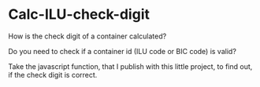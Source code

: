 # Calc-ILU-check-digit
How is the check digit of a container calculated?

Do you need to check if a container id (ILU code or BIC code) is valid?

Take the javascript function, that I publish with this little project, to find out, if the check digit is correct.
